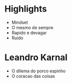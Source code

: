 # Highlights
- Mindset
- O mesmo de sempre
- Rapido e devagar
- Ruido

# Leandro Karnal
- O dilema do porco espinho
- O coracao das coisas

